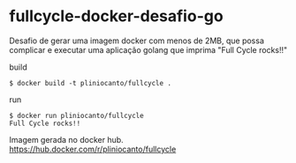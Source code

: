 # fullcycle-docker-desafio-go

Desafio de gerar uma imagem docker com menos de 2MB, que possa complicar e executar uma aplicação golang que imprima "Full Cycle rocks!!"

build
```
$ docker build -t pliniocanto/fullcycle .
```

run
```
$ docker run pliniocanto/fullcycle 
Full Cycle rocks!!
```


Imagem gerada no docker hub.
https://hub.docker.com/r/pliniocanto/fullcycle